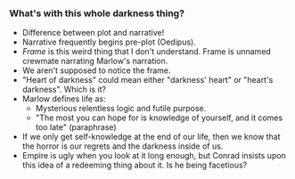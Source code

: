 ### What's with this whole darkness thing?
- Difference between plot and narrative!
- Narrative frequently begins pre-plot (Oedipus).
- *Frame* is this weird thing that I don't understand. Frame is unnamed crewmate narrating Marlow's narration.
- We aren't supposed to notice the frame.
- "Heart of darkness" could mean either "darkness' heart" or "heart's darkness". Which is it?
- Marlow defines life as:
	- Mysterious relentless logic and futile purpose.
	- "The most you can hope for is knowledge of yourself, and it comes too late" (paraphrase)
- If we only get self-knowledge at the end of our life, then we know that the horror is our regrets and the darkness inside of us.
- Empire is ugly when you look at it long enough, but Conrad insists upon this idea of a redeeming thing about it. Is he being facetious?